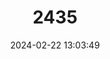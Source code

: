 ---
title: "2435"
category: "Avahi occidentalis"
draft: false
date: 2024-02-22 13:03:49
languages:
  English: ["Western Avahi", "Western Woolly Lemur", "Lorenz Von Liburnau’s Woolly Lemur"]
  German: ["Westlicher Wollmaki"]
---